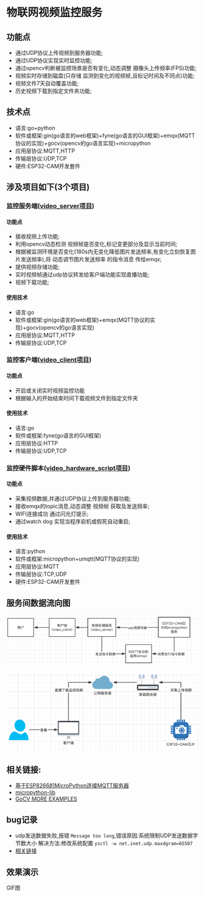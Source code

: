 # 物联网视频监控服务

## 功能点

* 通过UDP协议上传视频到服务器功能;
* 通过UDP协议实现实时监控功能;
* 通过opencv判断被监控场景是否有变化,动态调整 摄像头上传频率(FPS)功能;
* 视频实时存储到磁盘(只存储 监测到变化的视频帧,且标记时间及不同点)功能;
* 视频文件7天自动覆盖功能;
* 历史视频下载到指定文件夹功能;

## 技术点

* 语言:go+python
* 软件或框架:gin(go语言的web框架)+fyne(go语言的GUI框架)+emqx(MQTT协议的实现)+gocv(opencv的go语言实现)+micropython
* 应用层协议:MQTT,HTTP
* 传输层协议:UDP,TCP
* 硬件:ESP32-CAM开发套件

## 涉及项目如下(3个项目)

### 监控服务端([video_server项目](https://github.com/Rgcsh/video_server))

#### 功能点

* 接收视频上传功能;
* 利用opencv动态检测 视频帧是否变化,标记变更部分及显示当前时间;
* 根据被监测环境是否变化(180s内无变化降低图片发送频率,有变化立刻恢复图片发送频率),将 动态调节图片发送频率 的指令消息 传给emqx;
* 提供视频存储功能;
* 实时视频帧通过udp协议转发给客户端功能实现直播功能;
* 视频下载功能;

#### 使用技术

* 语言:go
* 软件或框架:gin(go语言的web框架)+emqx(MQTT协议的实现)+gocv(opencv的go语言实现)
* 应用层协议:MQTT,HTTP
* 传输层协议:UDP,TCP

### 监控客户端([video_client项目](https://github.com/Rgcsh/video_client))

#### 功能点

* 开启或关闭实时视频监控功能
* 根据输入的开始结束时间下载视频文件到指定文件夹

#### 使用技术

* 语言:go
* 软件或框架:fyne(go语言的GUI框架)
* 应用层协议:HTTP
* 传输层协议:UDP,TCP

### 监控硬件脚本([video_hardware_script项目](https://github.com/Rgcsh/video_hardware_script))

#### 功能点

* 采集视频数据,并通过UDP协议上传到服务器功能;
* 接收emqx的topic消息,动态调整 视频帧 获取及发送频率;
* WIFI连接成功 通过闪光灯提示;
* 通过watch dog 实现当程序宕机或假死自动重启;

#### 使用技术

* 语言:python
* 软件或框架:micropython+umqtt(MQTT协议的实现)
* 应用层协议:MQTT
* 传输层协议:TCP,UDP
* 硬件:ESP32-CAM开发套件

## 服务间数据流向图

![img.png](img.png)

![img_1.png](img_1.png)

## 相关链接:

* [基于ESP8266的MicroPython连接MQTT服务器](https://blog.csdn.net/zhuwade/article/details/121792955)
* [micropython-lib](https://github.com/micropython/micropython-lib/tree/master/micropython)
* [GoCV MORE EXAMPLES](https://gocv.io/writing-code/more-examples/)

## bug记录

* udp发送数据失败,报错 ```Message too long```,错误原因:系统限制UDP发送数据字节数大小 解决方法:修改系统配置  ```ysctl -w net.inet.udp.maxdgram=65507```
* [相关链接](https://www.cnblogs.com/yajunLi/p/6595509.html)

## 效果演示

GIF图
